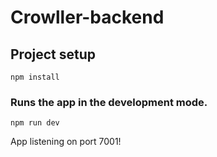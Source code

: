 # Crowller-backend

## Project setup
```
npm install
```

### Runs the app in the development mode.

```
npm run dev
```

App listening on port 7001!